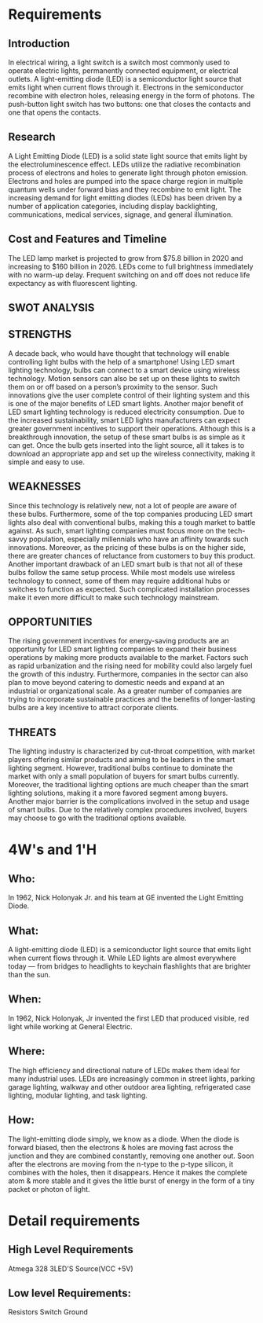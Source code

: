 # Requirements

## Introduction 
In electrical wiring, a light switch is a switch most commonly used to operate electric lights, permanently connected equipment, or electrical outlets.
A light-emitting diode (LED) is a semiconductor light source that emits light when current flows through it. Electrons in the semiconductor recombine with electron holes, releasing energy in the form of photons.
The push-button light switch has two buttons: one that closes the contacts and one that opens the contacts.


## Research
A Light Emitting Diode (LED) is a solid state light source that emits light by the electroluminescence effect. LEDs utilize the radiative recombination process of electrons and holes to generate light through photon emission. Electrons and holes are pumped into the space charge region in multiple quantum wells under forward bias and they recombine to emit light.
The increasing demand for light emitting diodes (LEDs) has been driven by a number of application categories, including display backlighting, communications, medical services, signage, and general illumination.

## Cost and Features and Timeline

The LED lamp market is projected to grow from $75.8 billion in 2020 and increasing to $160 billion in 2026.
LEDs come to full brightness immediately with no warm-up delay. Frequent switching on and off does not reduce life expectancy as with fluorescent lighting.
## SWOT ANALYSIS

## STRENGTHS 
A decade back, who would have thought that technology will enable controlling light bulbs with the help of a smartphone! Using LED smart lighting technology, bulbs can connect to a smart device using wireless technology. Motion sensors can also be set up on these lights to switch them on or off based on a person’s proximity to the sensor. Such innovations give the user complete control of their lighting system and this is one of the major benefits of LED smart lights. Another major benefit of LED smart lighting technology is reduced electricity consumption. Due to the increased sustainability, smart LED lights manufacturers can expect greater government incentives to support their operations. Although this is a breakthrough innovation, the setup of these smart bulbs is as simple as it can get. Once the bulb gets inserted into the light source, all it takes is to download an appropriate app and set up the wireless connectivity, making it simple and easy to use.
## WEAKNESSES
Since this technology is relatively new, not a lot of people are aware of these bulbs. Furthermore, some of the top companies producing LED smart lights also deal with conventional bulbs, making this a tough market to battle against.  As such, smart lighting companies must focus more on the tech-savvy population, especially millennials who have an affinity towards such innovations. Moreover, as the pricing of these bulbs is on the higher side, there are greater chances of reluctance from customers to buy this product. Another important drawback of an LED smart bulb is that not all of these bulbs follow the same setup process. While most models use wireless technology to connect, some of them may require additional hubs or switches to function as expected. Such complicated installation processes make it even more difficult to make such technology mainstream.
## OPPORTUNITIES
The rising government incentives for energy-saving products are an opportunity for LED smart lighting companies to expand their business operations by making more products available to the market. Factors such as rapid urbanization and the rising need for mobility could also largely fuel the growth of this industry. Furthermore, companies in the sector can also plan to move beyond catering to domestic needs and expand at an industrial or organizational scale. As a greater number of companies are trying to incorporate sustainable practices and the benefits of longer-lasting bulbs are a key incentive to attract corporate clients.
## THREATS 
The lighting industry is characterized by cut-throat competition, with market players offering similar products and aiming to be leaders in the smart lighting segment. However, traditional bulbs continue to dominate the market with only a small population of buyers for smart bulbs currently. Moreover, the traditional lighting options are much cheaper than the smart lighting solutions, making it a more favored segment among buyers. Another major barrier is the complications involved in the setup and usage of smart bulbs. Due to the relatively complex procedures involved, buyers may choose to go with the traditional options available.


# 4W's and 1'H
## Who:  
In 1962, Nick Holonyak Jr. and his team at GE invented the Light Emitting Diode.
## What:
A light-emitting diode (LED) is a semiconductor light source that emits light when current flows through it. While LED lights are almost everywhere today — from bridges to headlights to keychain flashlights that are brighter than the sun.
## When:
In 1962, Nick Holonyak, Jr invented the first LED that produced visible, red light while working at General Electric.
## Where:
The high efficiency and directional nature of LEDs makes them ideal for many industrial uses. LEDs are increasingly common in street lights, parking garage lighting, walkway and other outdoor area lighting, refrigerated case lighting, modular lighting, and task lighting.
## How:
The light-emitting diode simply, we know as a diode. When the diode is forward biased, then the electrons & holes are moving fast across the junction and they are combined constantly, removing one another out. Soon after the electrons are moving from the n-type to the p-type silicon, it combines with the holes, then it disappears. Hence it makes the complete atom & more stable and it gives the little burst of energy in the form of a tiny packet or photon of light.
# Detail requirements
## High Level Requirements
Atmega 328
3LED'S
Source(VCC +5V)

##  Low level Requirements:
Resistors
Switch
Ground

